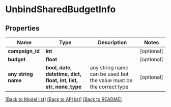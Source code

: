 # UnbindSharedBudgetInfo


## Properties
Name | Type | Description | Notes
------------ | ------------- | ------------- | -------------
**campaign_id** | **int** |  | [optional] 
**budget** | **float** |  | [optional] 
**any string name** | **bool, date, datetime, dict, float, int, list, str, none_type** | any string name can be used but the value must be the correct type | [optional]

[[Back to Model list]](../README.md#documentation-for-models) [[Back to API list]](../README.md#documentation-for-api-endpoints) [[Back to README]](../README.md)


